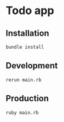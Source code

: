 # Todo app

## Installation
```bundle install```

## Development
```rerun main.rb```

## Production
```ruby main.rb```
